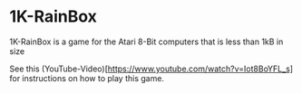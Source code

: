 # 1K-RainBox
1K-RainBox is a game for the Atari 8-Bit computers that is less than 1kB in size

See this (YouTube-Video)[https://www.youtube.com/watch?v=Iot8BoYFL_s] for instructions on how to play this game.
